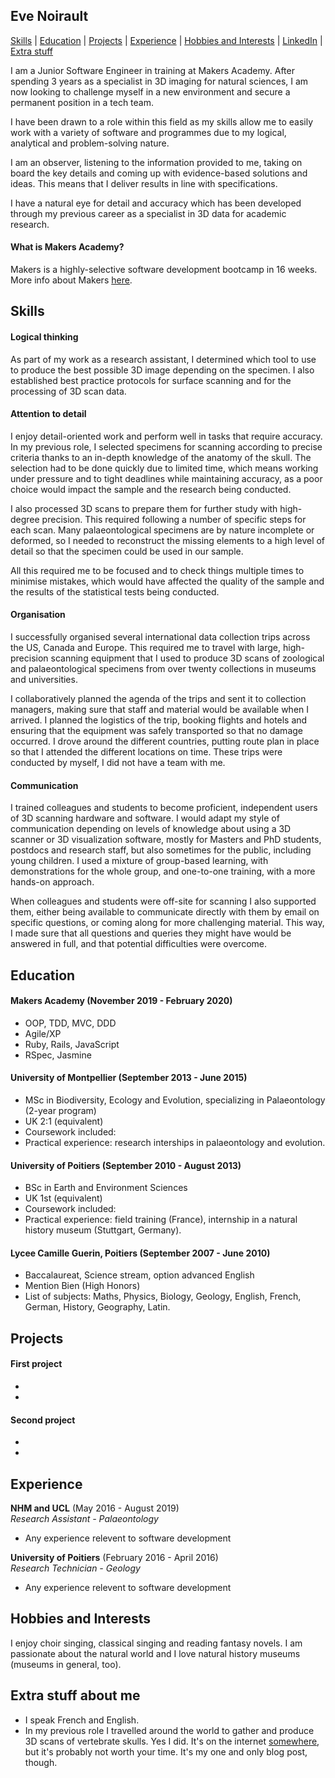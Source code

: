 ## Eve Noirault
[Skills](#skills) | [Education](#education) | [Projects](#projects) |  [Experience](#experience) | [Hobbies and Interests](#hobbies-and-interests) | [LinkedIn](https://www.linkedin.com/in/eve-noirault-251489a5) | [Extra stuff](#extra-stuff)

I am a Junior Software Engineer in training at Makers Academy. After spending 3 years as a specialist in 3D imaging for natural sciences, I am now looking to challenge myself in a new environment and secure a permanent position in a tech team. 

I have been drawn to a role within this field as my skills allow me to easily work with a variety of software and programmes due to my logical, analytical and problem-solving nature. 

I am an observer, listening to the information provided to me, taking on board the key details and coming up with evidence-based solutions and ideas. This means that I deliver results in line with specifications. 

I have a natural eye for detail and accuracy which has been developed through my previous career as a specialist in 3D data for academic research.


#### What is Makers Academy?
Makers is a highly-selective software development bootcamp in 16 weeks. More info about Makers [here](https://makers.tech/).


## Skills

#### Logical thinking

As part of my work as a research assistant, I determined which tool to use to produce the best possible 3D image depending on the specimen. I also established best practice protocols for surface scanning and for the processing of 3D scan data.

#### Attention to detail

I enjoy detail-oriented work and perform well in tasks that require accuracy. In my previous role, I selected specimens for scanning according to precise criteria thanks to an in-depth knowledge of the anatomy of the skull. The selection had to be done quickly due to limited time, which means working under pressure and to tight deadlines while maintaining accuracy, as a poor choice would impact the sample and the research being conducted. 

I also processed 3D scans to prepare them for further study with high-degree precision. This required following a number of specific steps for each scan. Many palaeontological specimens are by nature incomplete or deformed, so I needed to reconstruct the missing elements to a high level of detail so that the specimen could be used in our sample.

All this required me to be focused and to check things multiple times to minimise mistakes, which would have affected the quality of the sample and the results of the statistical tests being conducted.


#### Organisation

I successfully organised several international data collection trips across the US, Canada and Europe. This required me to travel with large, high-precision scanning equipment that I used to produce 3D scans of zoological and palaeontological specimens from over twenty collections in museums and universities.

I collaboratively planned the agenda of the trips and sent it to collection managers, making sure that staff and material would be available when I arrived. I planned the logistics of the trip, booking flights and hotels and ensuring that the equipment was safely transported so that no damage occurred. I drove around the different countries, putting route plan in place so that I attended the different locations on time. These trips were conducted by myself, I did not have a team with me. 

#### Communication

I trained colleagues and students to become proficient, independent users of 3D scanning hardware and software. I would adapt my style of communication depending on levels of knowledge about using a 3D scanner or 3D visualization software, mostly for Masters and PhD students, postdocs and research staff, but also sometimes for the public, including young children. I used a mixture of group-based learning, with demonstrations for the whole group, and one-to-one training, with a more hands-on approach.

When colleagues and students were off-site for scanning I also supported them, either being available to communicate directly with them by email on specific questions, or coming along for more challenging material. This way, I made sure that all questions and queries they might have would be answered in full, and that potential difficulties were overcome.

## Education

#### Makers Academy (November 2019 - February 2020)

- OOP, TDD, MVC, DDD
- Agile/XP
- Ruby, Rails, JavaScript
- RSpec, Jasmine

#### University of Montpellier (September 2013 - June 2015)

- MSc in Biodiversity, Ecology and Evolution, specializing in Palaeontology (2-year program)
- UK 2:1 (equivalent)
- Coursework included:
- Practical experience: research interships in palaeontology and evolution.

#### University of Poitiers (September 2010 - August 2013)

- BSc in Earth and Environment Sciences
- UK 1st (equivalent)
- Coursework included:
- Practical experience: field training (France), internship in a natural history museum (Stuttgart, Germany).

#### Lycee Camille Guerin, Poitiers (September 2007 - June 2010)

- Baccalaureat, Science stream, option advanced English
- Mention Bien (High Honors) 
- List of subjects: Maths, Physics, Biology, Geology, English, French, German, History, Geography, Latin.

## Projects

#### First project

- 
- 

#### Second project

-
-

## Experience

**NHM and UCL** (May 2016 - August 2019)    
*Research Assistant - Palaeontology*  
- Any experience relevent to software development

**University of Poitiers** (February 2016 - April 2016)   
*Research Technician - Geology*  
- Any experience relevent to software development

## Hobbies and Interests

I enjoy choir singing, classical singing and reading fantasy novels. I am passionate about the natural world and I love natural history museums (museums in general, too).

## Extra stuff about me

- I speak French and English.
- In my previous role I travelled around the world to gather and produce 3D scans of vertebrate skulls. Yes I did. It's on the internet [somewhere](https://www.goswamilab.com/single-post/2018/09/05/A-Megaptera-Mission-Recipe-for-scanning-a-humpback-whale-skull), but it's probably not worth your time. It's my one and only blog post, though.
